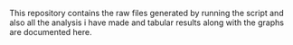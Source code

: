 This repository contains the raw files generated by running the script and also all the analysis i have made and tabular results along with the graphs are documented here.
